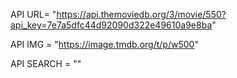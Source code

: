 API URL= "https://api.themoviedb.org/3/movie/550?api_key=7e7a5dfc44d92090d322e49610a9e8ba"

API IMG = "https://image.tmdb.org/t/p/w500"

API SEARCH = ""